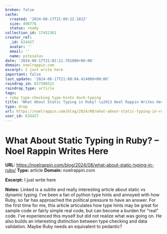 ```yaml
---
broken: false
cache:
  created: '2024-08-17T21:09:22.181Z'
  size: 496776
  status: ready
collection_id: 17452361
creator_ref:
  _id: 624427
  avatar: ''
  email: ''
  name: pitosalas
date: '2024-08-17T21:02:21.781000+00:00'
domain: noelrappin.com
excerpt: I just write here
important: false
last_update: '2024-08-17T21:08:04.414000+00:00'
raindrop_id: 837309322
raindrop_type: article
tags:
- ruby type-checking type-hints duck-typing
title: "What About Static Typing in Ruby? \u2013 Noel Rappin Writes Here"
type: drop
url: https://noelrappin.com/blog/2024/08/what-about-static-typing-in-ruby/
user_id: 624427
---
```


# What About Static Typing in Ruby? – Noel Rappin Writes Here

**URL:** https://noelrappin.com/blog/2024/08/what-about-static-typing-in-ruby/
**Type:** article
**Domain:** noelrappin.com

**Excerpt:** I just write here

**Notes:**
Linked is a subtle and really interesting article about static vs dynamic typing. I’ve been a fan of python type hints and annoyed with how Ruby, so far has approached the political pressure to have an answer. For the first time for me, this article articulates how type hints may be great for sample code or fairly simple real code, but can become a burden for “real” code. I’ve experienced this myself but did not realize what was going on. He also builds an interesting distinction between type checking and data validation. Maybe Ruby needs an equivalent to pedantic?
